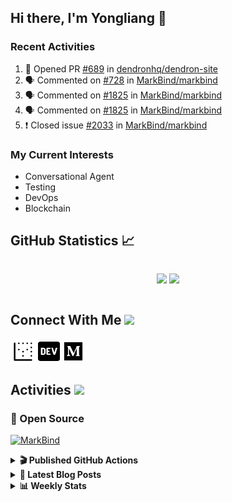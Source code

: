 ## Hi there, I'm Yongliang 👋

### Recent Activities

<!--START_SECTION:activity-->
1. 💪 Opened PR [#689](https://github.com/dendronhq/dendron-site/pull/689) in [dendronhq/dendron-site](https://github.com/dendronhq/dendron-site)
2. 🗣 Commented on [#728](https://github.com/MarkBind/markbind/issues/728) in [MarkBind/markbind](https://github.com/MarkBind/markbind)
3. 🗣 Commented on [#1825](https://github.com/MarkBind/markbind/issues/1825) in [MarkBind/markbind](https://github.com/MarkBind/markbind)
4. 🗣 Commented on [#1825](https://github.com/MarkBind/markbind/issues/1825) in [MarkBind/markbind](https://github.com/MarkBind/markbind)
5. ❗️ Closed issue [#2033](https://github.com/MarkBind/markbind/issues/2033) in [MarkBind/markbind](https://github.com/MarkBind/markbind)
<!--END_SECTION:activity-->

### My Current Interests

- Conversational Agent
- Testing
- DevOps
- Blockchain

## GitHub Statistics :chart_with_upwards_trend:
<div align="center">
<div style="display: flex; align-items: center; justify-content: center;">

[![](https://github-readme-stats-tlylt.vercel.app/api?username=tlylt&show_icons=true&theme=tokyonight&hide_border=true&locale=en)](https://github.com/tlylt)
[![](https://github-readme-streak-stats.herokuapp.com/?user=tlylt&theme=tokyonight&hide_border=true)](https://github.com/tlylt)
</div>
</div>

## Connect With Me <img src="https://media.giphy.com/media/2wh5K5yE3ulp3xgYcG/giphy-downsized.gif" width="30">

<a href="https://www.yongliangliu.com/" target="_blank"><img align="center" src="static/site-icon.png" alt="yongliangliu.com" height="40" width="40" /></a>
<a href="https://dev.to/tlylt" target="_blank"><img align="center" src="static/dev-badge.svg" alt="dev.to/tlylt" height="35" width="35" /></a>
<a href="https://tlylt.medium.com" target="_blank"><img align="center" src="static/medium.png" alt="tlylt.medium.com" height="35" width="35" /></a>

## Activities <img src="https://media.giphy.com/media/WUlplcMpOCEmTGBtBW/giphy.gif" width="30">

### 🔭 Open Source

[![MarkBind](https://github-readme-stats-tlylt.vercel.app/api/pin/?username=markbind&repo=markbind)](https://github.com/MarkBind/markbind)

<details>
<summary> <b>🎬 Published GitHub Actions </b> </summary>

[![install-graphviz](https://github-readme-stats-tlylt.vercel.app/api/pin/?username=tlylt&repo=install-graphviz)](https://github.com/tlylt/install-graphviz)

[![reposense-action](https://github-readme-stats-tlylt.vercel.app/api/pin/?username=tlylt&repo=reposense-action)](https://github.com/tlylt/reposense-action)

[![markbin-action](https://github-readme-stats-tlylt.vercel.app/api/pin/?username=markbind&repo=markbind-action)](https://github.com/MarkBind/markbind-action)

</details>

<details>
<summary> <b>📕 Latest Blog Posts</b> </summary>

<!-- BLOG-POST-LIST:START -->
- [Repository Pattern, Revisited](https://www.yongliangliu.com/blog/repository-pattern-revisited/)
- [Open Source Software &lpar;OSS&rpar; Developer Journey](https://www.yongliangliu.com/blog/oss-dev-logs/)
- [Crossing abstraction barrier between parent and child class](https://www.yongliangliu.com/blog/cross-abstraction-barrier-between-parent-child/)
- [Intermediate GitHub CI Workflow Walk Through](https://www.yongliangliu.com/blog/intermediate-github-ci-workflow-walk-through/)
- [RooFind](https://www.yongliangliu.com/blog/roofind/)
<!-- BLOG-POST-LIST:END -->

</details>

<details>
<summary> <b>📊 Weekly Stats</b> </summary>

<!--START_SECTION:waka-->
![Code Time](http://img.shields.io/badge/Code%20Time-608%20hrs%2038%20mins-blue)

**🐱 My GitHub Data** 

> 🏆 4,424 Contributions in the Year 2022
 > 
> 📦 322.1 kB Used in GitHub's Storage 
 > 
> 🚫 Not Opted to Hire
 > 
> 📜 136 Public Repositories 
 > 
> 🔑 24 Private Repositories  
 > 
**I'm an Early 🐤** 

```text
🌞 Morning    384 commits    ███████░░░░░░░░░░░░░░░░░░   29.95% 
🌆 Daytime    310 commits    ██████░░░░░░░░░░░░░░░░░░░   24.18% 
🌃 Evening    487 commits    █████████░░░░░░░░░░░░░░░░   37.99% 
🌙 Night      101 commits    ██░░░░░░░░░░░░░░░░░░░░░░░   7.88%

```
📅 **I'm Most Productive on Friday** 

```text
Monday       162 commits    ███░░░░░░░░░░░░░░░░░░░░░░   12.64% 
Tuesday      115 commits    ██░░░░░░░░░░░░░░░░░░░░░░░   8.97% 
Wednesday    193 commits    ███░░░░░░░░░░░░░░░░░░░░░░   15.05% 
Thursday     198 commits    ███░░░░░░░░░░░░░░░░░░░░░░   15.44% 
Friday       270 commits    █████░░░░░░░░░░░░░░░░░░░░   21.06% 
Saturday     186 commits    ███░░░░░░░░░░░░░░░░░░░░░░   14.51% 
Sunday       158 commits    ███░░░░░░░░░░░░░░░░░░░░░░   12.32%

```


📊 **This Week I Spent My Time On** 

```text
⌚︎ Time Zone: Asia/Singapore

💬 Programming Languages: 
JavaScript               10 hrs 5 mins       ██████████████░░░░░░░░░░░   59.05% 
Markdown                 4 hrs 3 mins        ██████░░░░░░░░░░░░░░░░░░░   23.72% 
JSON                     1 hr 1 min          █░░░░░░░░░░░░░░░░░░░░░░░░   6.01% 
YAML                     42 mins             █░░░░░░░░░░░░░░░░░░░░░░░░   4.13% 
Text                     15 mins             ░░░░░░░░░░░░░░░░░░░░░░░░░   1.53%

```


 Last Updated on 07/12/2022 00:37:40 UTC
<!--END_SECTION:waka-->

</details>
